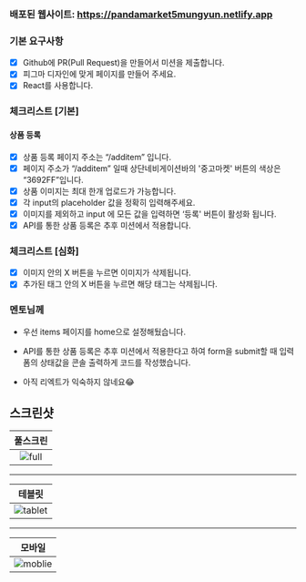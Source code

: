 ### 배포된 웹사이트: https://pandamarket5mungyun.netlify.app

### 기본 요구사항

- [x] Github에 PR(Pull Request)을 만들어서 미션을 제출합니다.
- [x] 피그마 디자인에 맞게 페이지를 만들어 주세요.
- [x] React를 사용합니다.

### 체크리스트 [기본]

#### 상품 등록

- [x] 상품 등록 페이지 주소는 “/additem” 입니다.
- [x] 페이지 주소가 “/additem” 일때 상단네비게이션바의 '중고마켓' 버튼의 색상은 “3692FF”입니다.
- [x] 상품 이미지는 최대 한개 업로드가 가능합니다.
- [x] 각 input의 placeholder 값을 정확히 입력해주세요.
- [x] 이미지를 제외하고 input 에 모든 값을 입력하면 ‘등록' 버튼이 활성화 됩니다.
- [x] API를 통한 상품 등록은 추후 미션에서 적용합니다.

### 체크리스트 [심화]

- [x] 이미지 안의 X 버튼을 누르면 이미지가 삭제됩니다.
- [x] 추가된 태그 안의 X 버튼을 누르면 해당 태그는 삭제됩니다.

### 멘토님께

- 우선 items 페이지를 home으로 설정해뒀습니다.

- API를 통한 상품 등록은 추후 미션에서 적용한다고 하여 form을 submit할 때 입력폼의 상태값을 콘솔 출력하게 코드를 작성했습니다.

- 아직 리엑트가 익숙하지 않네요😂

## 스크린샷

|                                         풀스크린                                         |
| :--------------------------------------------------------------------------------------: |
| ![full](https://github.com/user-attachments/assets/566bc6e6-e2a6-4137-9d0e-b061e226c90f) |

<hr>

|                                           테블릿                                           |
| :----------------------------------------------------------------------------------------: |
| ![tablet](https://github.com/user-attachments/assets/1e76c1ad-4f0f-47d8-8dfc-ef04ddd3d0b3) |

<hr>

|                                           모바일                                           |
| :----------------------------------------------------------------------------------------: |
| ![moblie](https://github.com/user-attachments/assets/4515d2ca-37cf-4e61-bab3-b1d9ab9ab888) |
